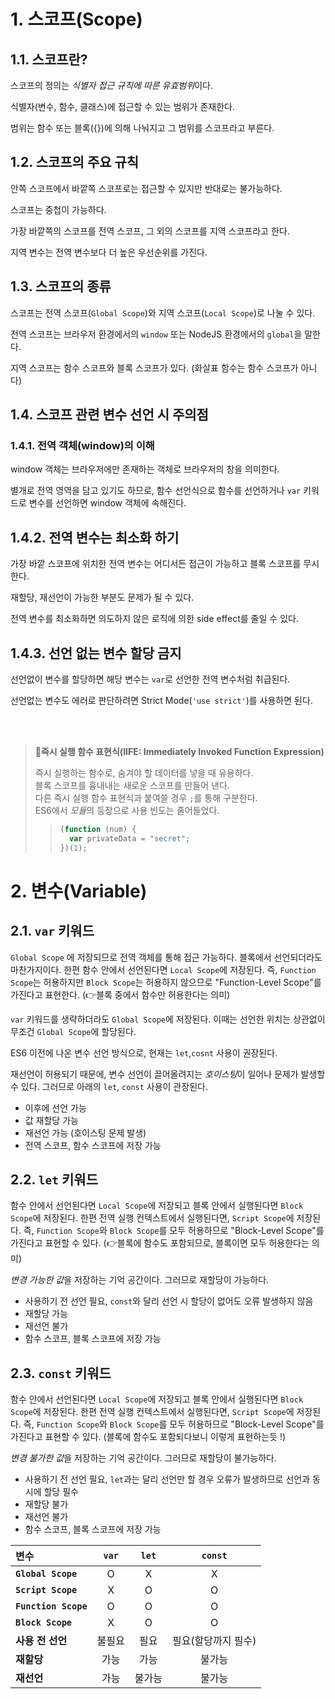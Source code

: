 # 1. 스코프(Scope)

## 1.1. 스코프란?

스코프의 정의는 *식별자 접근 규칙에 따른 유효범위*이다.

식별자(변수, 함수, 클래스)에 접근할 수 있는 범위가 존재한다.

범위는 함수 또는 블록({})에 의해 나눠지고 그 범위를 스코프라고 부른다.

## 1.2. 스코프의 주요 규칙

안쪽 스코프에서 바깥쪽 스코프로는 접근할 수 있지만 반대로는 불가능하다.

스코프는 중첩이 가능하다.

가장 바깥쪽의 스코프를 전역 스코프, 그 외의 스코프를 지역 스코프라고 한다.

지역 변수는 전역 변수보다 더 높은 우선순위를 가진다.

## 1.3. 스코프의 종류

스코프는 전역 스코프(`Global Scope`)와 지역 스코프(`Local Scope`)로 나눌 수 있다.

전역 스코프는 브라우저 환경에서의 `window` 또는 NodeJS 환경에서의 `global`을 말한다.

지역 스코프는 함수 스코프와 블록 스코프가 있다. (화살표 함수는 함수 스코프가 아니다)

## 1.4. 스코프 관련 변수 선언 시 주의점

### 1.4.1. 전역 객체(window)의 이해

window 객체는 브라우저에만 존재하는 객체로 브라우저의 창을 의미한다.

별개로 전역 영역을 담고 있기도 하므로, 함수 선언식으로 함수를 선언하거나 `var` 키워드로 변수를 선언하면 window 객체에 속해진다.

## 1.4.2. 전역 변수는 최소화 하기

가장 바깥 스코프에 위치한 전역 변수는 어디서든 접근이 가능하고 블록 스코프를 무시한다.

재할당, 재선언이 가능한 부분도 문제가 될 수 있다.

전역 변수를 최소화하면 의도하지 않은 로직에 의한 side effect를 줄일 수 있다.

## 1.4.3. 선언 없는 변수 할당 금지

선언없이 변수를 할당하면 해당 변수는 `var`로 선언한 전역 변수처럼 취급된다.

선언없는 변수도 에러로 판단하려면 Strict Mode(`'use strict'`)를 사용하면 된다.

<br><br>

> **📌즉시 실행 함수 표현식(IIFE: Immediately Invoked Function Expression)**
>
> 즉시 실행하는 함수로, 숨겨야 할 데이터를 넣을 때 유용하다.  
> 블록 스코프를 흉내내는 새로운 스코프를 만들어 낸다.  
> 다른 즉시 실행 함수 표현식과 붙여쓸 경우 `;`를 통해 구분한다.  
> ES6에서 *모듈*의 등장으로 사용 빈도는 줄어들었다.
>
> > ```javascript
> > (function (num) {
> >   var privateData = "secret";
> > })(1);
> > ```

# 2. 변수(Variable)

## 2.1. `var` 키워드

`Global Scope` 에 저장되므로 전역 객체를 통해 접근 가능하다. 블록에서 선언되더라도 마찬가지이다. 한편 함수 안에서 선언된다면 `Local Scope`에 저장된다. 즉, `Function Scope`는 허용하지만 `Block Scope`는 허용하지 않으므로 "Function-Level Scope"를 가진다고 표현한다. (👉블록 중에서 함수만 허용한다는 의미)

`var` 키워드를 생략하더라도 `Global Scope`에 저장된다. 이때는 선언한 위치는 상관없이 무조건 `Global Scope`에 할당된다.

ES6 이전에 나온 변수 선언 방식으로, 현재는 `let`,`cosnt` 사용이 권장된다.

재선언이 허용되기 때문에, 변수 선언이 끌어올려지는 *호이스팅*이 일어나 문제가 발생할 수 있다. 그러므로 아래의 `let`, `const` 사용이 관장된다.

- 이후에 선언 가능
- 값 재할당 가능
- 재선언 가능 (호이스팅 문제 발생)
- 전역 스코프, 함수 스코프에 저장 가능

## 2.2. `let` 키워드

함수 안에서 선언된다면 `Local Scope`에 저장되고 블록 안에서 실행된다면 `Block Scope`에 저장된다. 한편 전역 실행 컨텍스트에서 실행된다면, `Script Scope`에 저장된다. 즉, `Function Scope`와 `Block Scope`를 모두 허용하므로 "Block-Level Scope"를 가진다고 표현할 수 있다. (👉블록에 함수도 포함되므로, 블록이면 모두 허용한다는 의미)

*변경 가능한 값*을 저장하는 기억 공간이다. 그러므로 재할당이 가능하다.

- 사용하기 전 선언 필요, `const`와 달리 선언 시 할당이 없어도 오류 발생하지 않음
- 재할당 가능
- 재선언 불가
- 함수 스코프, 블록 스코프에 저장 가능

## 2.3. `const` 키워드

함수 안에서 선언된다면 `Local Scope`에 저장되고 블록 안에서 실행된다면 `Block Scope`에 저장된다. 한편 전역 실행 컨텍스트에서 실행된다면, `Script Scope`에 저장된다. 즉, `Function Scope`와 `Block Scope`를 모두 허용하므로 "Block-Level Scope"를 가진다고 표현할 수 있다. (블록에 함수도 포함되다보니 이렇게 표현하는듯 !)

*변경 불가한 값*을 저장하는 기억 공간이다. 그러므로 재할당이 불가능하다.

- 사용하기 전 선언 필요, `let`과는 달리 선언만 할 경우 오류가 발생하므로 선언과 동시에 할당 필수
- 재할당 불가
- 재선언 불가
- 함수 스코프, 블록 스코프에 저장 가능

| **변수**             | **`var`** | **`let`** |     **`const`**     |
| :------------------- | :-------: | :-------: | :-----------------: |
| **`Global Scope`**   |     O     |     X     |          X          |
| **`Script Scope`**   |     X     |     O     |          O          |
| **`Function Scope`** |     O     |     O     |          O          |
| **`Block Scope`**    |     X     |     O     |          O          |
| **사용 전 선언**     |  불필요   |   필요    | 필요(할당까지 필수) |
| **재할당**           |   가능    |   가능    |       불가능        |
| **재선언**           |   가능    |  불가능   |       불가능        |
